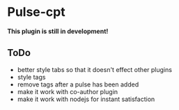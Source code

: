 Pulse-cpt
=========

**This plugin is still in development!**

## ToDo ##

- better style tabs so that it doesn't effect other plugins
- style tags
- remove tags after a pulse has been added
- make it work with co-author plugin
- make it work with nodejs for instant satisfaction 
